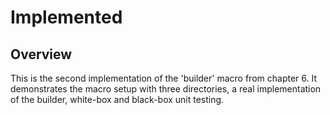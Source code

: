 # Implemented

## Overview

This is the second implementation of the 'builder' macro from chapter 6. It
demonstrates the macro setup with three directories, a real implementation of
the builder, white-box and black-box unit testing.
